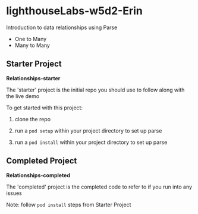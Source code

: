 # lighthouseLabs-w5d2-Erin

Introduction to data relationships using Parse
- One to Many
- Many to Many

## Starter Project

<b>Relationships-starter</b>

The 'starter' project is the initial repo you should use to follow along with the live demo

To get started with this project:

1) clone the repo

2) run a `pod setup` within your project directory to set up parse

3) run a `pod install` within your project directory to set up parse




## Completed Project

<b>Relationships-completed</b>

The 'completed' project is the completed code to refer to if you run into any issues

Note: follow `pod install` steps from Starter Project


